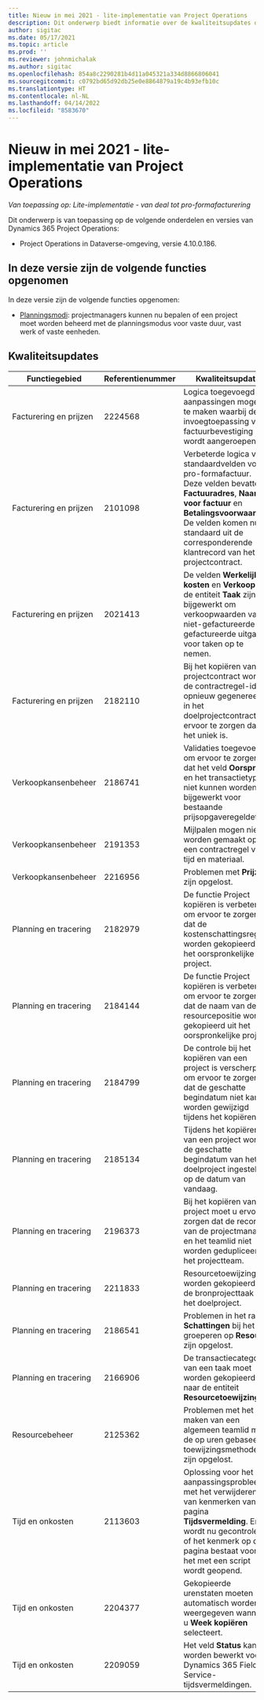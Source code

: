```yaml
---
title: Nieuw in mei 2021 - lite-implementatie van Project Operations
description: Dit onderwerp biedt informatie over de kwaliteitsupdates die beschikbaar zijn in de mei 2021-release van de lite-implementatie van Project Operations voor scenario's op basis van resources/niet-voorradige artikelen.
author: sigitac
ms.date: 05/17/2021
ms.topic: article
ms.prod: ''
ms.reviewer: johnmichalak
ms.author: sigitac
ms.openlocfilehash: 854a8c2290281b4d11a045321a334d8866806041
ms.sourcegitcommit: c0792bd65d92db25e0e8864879a19c4b93efb10c
ms.translationtype: HT
ms.contentlocale: nl-NL
ms.lasthandoff: 04/14/2022
ms.locfileid: "8583670"
---
```

# <a name="whats-new-may-2021---project-operations-lite-deployment"></a>Nieuw in mei 2021 - lite-implementatie van Project Operations

_Van toepassing op: Lite-implementatie - van deal tot pro-formafacturering_

Dit onderwerp is van toepassing op de volgende onderdelen en versies van Dynamics 365 Project Operations:

   - Project Operations in Dataverse-omgeving, versie 4.10.0.186.

## <a name="features-included-in-this-release"></a>In deze versie zijn de volgende functies opgenomen

In deze versie zijn de volgende functies opgenomen:

- [Planningsmodi](../../project-management/scheduling-modes.md): projectmanagers kunnen nu bepalen of een project moet worden beheerd met de planningsmodus voor vaste duur, vast werk of vaste eenheden.

## <a name="quality-updates"></a>Kwaliteitsupdates

| **Functiegebied** | **Referentienummer** | **Kwaliteitsupdate** |
| --- | --- | --- |
| Facturering en prijzen | 2224568 | Logica toegevoegd om aanpassingen mogelijk te maken waarbij de invoegtoepassing voor factuurbevestiging wordt aangeroepen. |
| Facturering en prijzen | 2101098 | Verbeterde logica van standaardvelden voor pro-formafactuur. Deze velden bevatten **Factuuradres**, **Naam voor factuur** en **Betalingsvoorwaarden**. De velden komen nu standaard uit de corresponderende klantrecord van het projectcontract. |
| Facturering en prijzen | 2021413 | De velden **Werkelijke kosten** en **Verkoop** in de entiteit **Taak** zijn bijgewerkt om verkoopwaarden van niet-gefactureerde en gefactureerde uitgaven voor taken op te nemen. |
| Facturering en prijzen | 2182110 | Bij het kopiëren van een projectcontract wordt de contractregel-id opnieuw gegenereerd in het doelprojectcontract om ervoor te zorgen dat het uniek is. |
| Verkoopkansenbeheer | 2186741 | Validaties toegevoegd om ervoor te zorgen dat het veld **Oorsprong** en het transactietype niet kunnen worden bijgewerkt voor bestaande prijsopgaveregeldetails. |
| Verkoopkansenbeheer | 2191353 | Mijlpalen mogen niet worden gemaakt op een contractregel voor tijd en materiaal. |
| Verkoopkansenbeheer | 2216956 | Problemen met **Prijzen**​ zijn opgelost. |
| Planning en tracering | 2182979 | De functie Project kopiëren is verbeterd om ervoor te zorgen dat de kostenschattingsregels worden gekopieerd uit het oorspronkelijke project. |
| Planning en tracering | 2184144 | De functie Project kopiëren is verbeterd om ervoor te zorgen dat de naam van de resourcepositie wordt gekopieerd uit het oorspronkelijke project. |
| Planning en tracering | 2184799 | De controle bij het kopiëren van een project is verscherpt om ervoor te zorgen dat de geschatte begindatum niet kan worden gewijzigd tijdens het kopiëren. |
| Planning en tracering | 2185134 | Tijdens het kopiëren van een project wordt de geschatte begindatum van het doelproject ingesteld op de datum van vandaag. |
| Planning en tracering | 2196373 | Bij het kopiëren van een project moet u ervoor zorgen dat de records van de projectmanager en het teamlid niet worden gedupliceerd in het projectteam. |
| Planning en tracering | 2211833 | Resourcetoewijzingen worden gekopieerd van de bronprojecttaak naar het doelproject. |
| Planning en tracering | 2186541 | Problemen in het raster **Schattingen** bij het groeperen op **Resource** zijn opgelost. |
| Planning en tracering | 2166906 | De transactiecategorie van een taak moet worden gekopieerd naar de entiteit **Resourcetoewijzing**. |
| Resourcebeheer | 2125362 | Problemen met het maken van een algemeen teamlid met de op uren gebaseerde toewijzingsmethode zijn opgelost. |
| Tijd en onkosten | 2113603 | Oplossing voor het aanpassingsprobleem met het verwijderen van kenmerken van de pagina **Tijdsvermelding**. Er wordt nu gecontroleerd of het kenmerk op de pagina bestaat voordat het met een script wordt geopend. |
| Tijd en onkosten | 2204377 | Gekopieerde urenstaten moeten automatisch worden weergegeven wanneer u **Week kopiëren** selecteert. |
| Tijd en onkosten | 2209059 | Het veld **Status** kan worden bewerkt voor Dynamics 365 Field Service-tijdsvermeldingen. |
